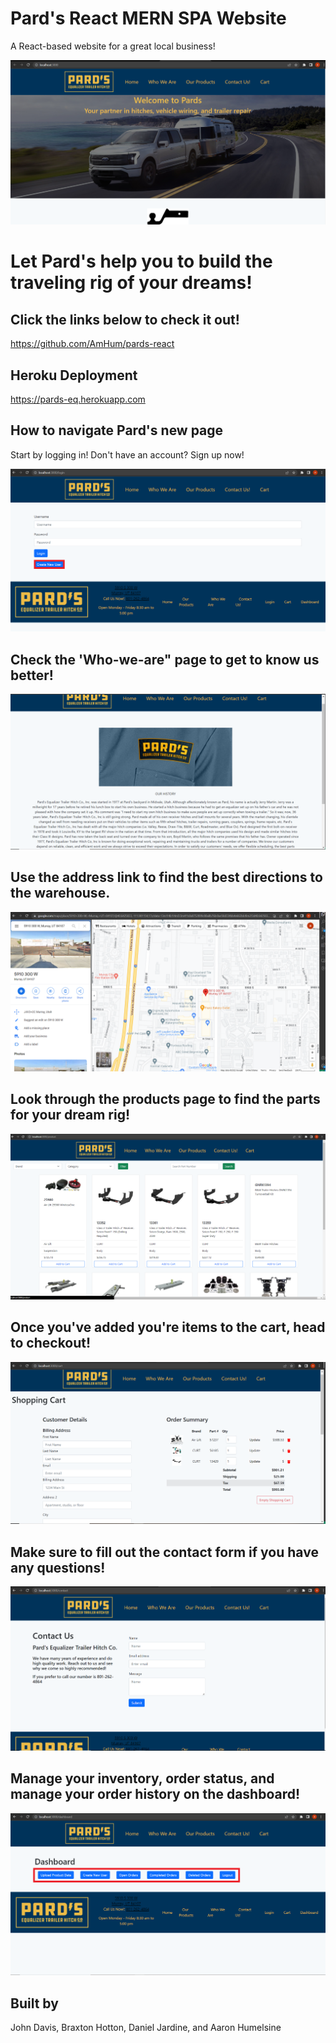 # Pard's React MERN SPA Website

A React-based website for a great local business!

![Home-Page](.\client\src\assets\Img\Home-page-SS.png)

# Let Pard's help you to build the traveling rig of your dreams!

## Click the links below to check it out!
https://github.com/AmHum/pards-react

## Heroku Deployment
https://pards-eq.herokuapp.com

## How to navigate Pard's new page
Start by logging in! Don't have an account? Sign up now!

![Login-page](.\client\src\assets\Img\Login-page-SS.png "login-page") 

## Check the 'Who-we-are" page to get to know us better!


![About-Us](.\client\src\assets\Img\About-page-SS.png "who-we-are")

## Use the address link to find the best directions to the warehouse.


![products-page](.\client\src\assets\Img\Google-directions-SS.png)



## Look through the products page to find the parts for your dream rig!

![Products-Page](.\client\src\assets\Img\Products-page-SS.png)


## Once you've added you're items to the cart, head to checkout!

![Payment-page](client\src\assets\Img\Cart-page-SS.png)


## Make sure to fill out the contact form if you have any questions!

![contact-page](client\src\assets\Img\Contact-page-SS.png)

## Manage your inventory, order status, and manage your order history on the dashboard!

![Dashboard](client\src\assets\Img\Dashboard-page-SS.png)


## Built by

John Davis, Braxton Hotton, Daniel Jardine, and Aaron Humelsine
